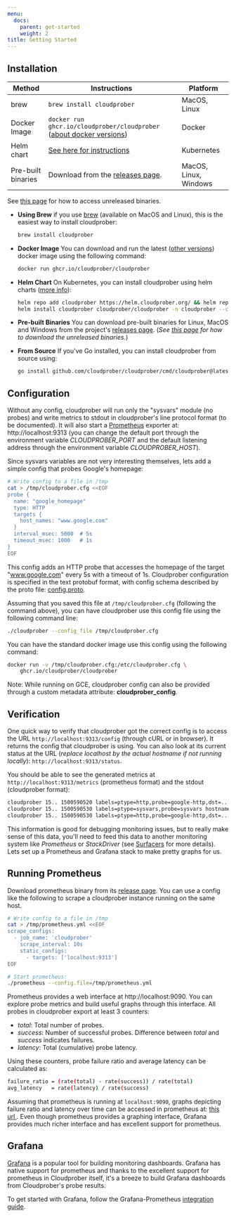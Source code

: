 ```yaml
---
menu:
  docs:
    parent: get-started
    weight: 2
title: Getting Started
---
```


## Installation

| Method             | Instructions                                                                                                                            | Platform              |
| ------------------ | --------------------------------------------------------------------------------------------------------------------------------------- | --------------------- |
| brew               | `brew install cloudprober`                                                                                                              | MacOS, Linux          |
| Docker Image       | `docker run ghcr.io/cloudprober/cloudprober` ([about docker versions](https://github.com/cloudprober/cloudprober/wiki/Docker-versions)) | Docker                |
| Helm chart         | [See here for instructions](https://github.com/cloudprober/helm-charts)                                                                 | Kubernetes            |
| Pre-built binaries | Download from the [releases page](http://github.com/cloudprober/cloudprober/releases).                                                  | MacOS, Linux, Windows |

See
[this page](https://github.com/cloudprober/cloudprober/wiki/Unreleased-Binaries)
for how to access unreleased binaries.

- **Using Brew** if you use [brew](https://brew.sh/) (available on MacOS and
  Linux), this is the easiest way to install cloudprober:

  ```bash
  brew install cloudprober
  ```

- **Docker Image** You can download and run the latest
  ([other versions](https://github.com/cloudprober/cloudprober/wiki/Docker-versions))
  docker image using the following command:

  ```bash
  docker run ghcr.io/cloudprober/cloudprober
  ```

- **Helm Chart** On Kubernetes, you can install cloudprober using helm charts
  ([more info](https://github.com/cloudprober/helm-charts)):

  ```bash
  helm repo add cloudprober https://helm.cloudprober.org/ && helm repo update
  helm install cloudprober cloudprober/cloudprober -n cloudprober --create-namespace
  ```

- **Pre-built Binaries** You can download pre-built binaries for Linux, MacOS
  and Windows from the project's
  [releases page](http://github.com/cloudprober/cloudprober/releases). (_See
  [this page](https://github.com/cloudprober/cloudprober/wiki/Download-unreleased-binaries)
  for how to download the unreleased binaries._)

- **From Source** If you've Go installed, you can install cloudprober from
  source using:

  ```bash
  go install github.com/cloudprober/cloudprober/cmd/cloudprober@latest
  ```

## Configuration

Without any config, cloudprober will run only the "sysvars" module (no probes)
and write metrics to stdout in cloudprober's line protocol format (to be
documented). It will also start a [Prometheus](http://prometheus.io) exporter
at: http://localhost:9313 (you can change the default port through the
environment variable _CLOUDPROBER_PORT_ and the default listening address
through the environment variable _CLOUDPROBER_HOST_).

Since sysvars variables are not very interesting themselves, lets add a simple
config that probes Google's homepage:

```bash
# Write config to a file in /tmp
cat > /tmp/cloudprober.cfg <<EOF
probe {
  name: "google_homepage"
  type: HTTP
  targets {
    host_names: "www.google.com"
  }
  interval_msec: 5000  # 5s
  timeout_msec: 1000   # 1s
}
EOF
```

This config adds an HTTP probe that accesses the homepage of the target
"www.google.com" every 5s with a timeout of 1s. Cloudprober configuration is
specified in the text protobuf format, with config schema described by the proto
file: [config.proto](/docs/config/overview/).

Assuming that you saved this file at `/tmp/cloudprober.cfg` (following the
command above), you can have cloudprober use this config file using the
following command line:

```bash
./cloudprober --config_file /tmp/cloudprober.cfg
```

You can have the standard docker image use this config using the following
command:

```bash
docker run -v /tmp/cloudprober.cfg:/etc/cloudprober.cfg \
    ghcr.io/cloudprober/cloudprober
```

Note: While running on GCE, cloudprober config can also be provided through a
custom metadata attribute: **cloudprober_config**.

## Verification

One quick way to verify that cloudprober got the correct config is to access the
URL `http://localhost:9313/config` (through cURL or in browser). It returns the
config that cloudprober is using. You can also look at its current status at the
URL (_replace localhost by the actual hostname if not running locally_):
`http://localhost:9313/status`.

You should be able to see the generated metrics at
`http://localhost:9313/metrics` (prometheus format) and the stdout (cloudprober
format):

```bash
cloudprober 15.. 1500590520 labels=ptype=http,probe=google-http,dst=.. total=17 success=17 latency=180835
cloudprober 15.. 1500590530 labels=ptype=sysvars,probe=sysvars hostname="manugarg-ws" uptime=100
cloudprober 15.. 1500590530 labels=ptype=http,probe=google-http,dst=.. total=19 success=19 latency=211644
```

This information is good for debugging monitoring issues, but to really make
sense of this data, you'll need to feed this data to another monitoring system
like _Prometheus_ or _StackDriver_ (see [Surfacers](/surfacers/overview) for
more details). Lets set up a Prometheus and Grafana stack to make pretty graphs
for us.

## Running Prometheus

Download prometheus binary from its
[release page](https://prometheus.io/download/). You can use a config like the
following to scrape a cloudprober instance running on the same host.

```bash
# Write config to a file in /tmp
cat > /tmp/prometheus.yml <<EOF
scrape_configs:
  - job_name: 'cloudprober'
    scrape_interval: 10s
    static_configs:
      - targets: ['localhost:9313']
EOF

# Start prometheus:
./prometheus --config.file=/tmp/prometheus.yml
```

Prometheus provides a web interface at http://localhost:9090. You can explore
probe metrics and build useful graphs through this interface. All probes in
cloudprober export at least 3 counters:

- _total_: Total number of probes.
- _success_: Number of successful probes. Difference between _total_ and
  _success_ indicates failures.
- _latency_: Total (cumulative) probe latency.

Using these counters, probe failure ratio and average latency can be calculated
as:

```bash
failure_ratio = (rate(total) - rate(success)) / rate(total)
avg_latency   = rate(latency) / rate(success)
```

Assuming that prometheus is running at `localhost:9090`, graphs depicting
failure ratio and latency over time can be accessed in prometheus at:
[this url ](<"http://localhost:9090/graph?g0.range_input=1h&g0.expr=(rate(total%5B1m%5D)+-+rate(success%5B1m%5D))+%2F+rate(total%5B1m%5D)&g0.tab=0&g1.range_input=1h&g1.expr=rate(latency%5B1m%5D)+%2F+rate(success%5B1m%5D)+%2F+1000&g1.tab=0">).
Even though prometheus provides a graphing interface, Grafana provides much
richer interface and has excellent support for prometheus.

## Grafana

[Grafana](https://grafana.com) is a popular tool for building monitoring
dashboards. Grafana has native support for prometheus and thanks to the
excellent support for prometheus in Cloudprober itself, it's a breeze to build
Grafana dashboards from Cloudprober's probe results.

To get started with Grafana, follow the Grafana-Prometheus
[integration guide](https://prometheus.io/docs/visualization/grafana/).
